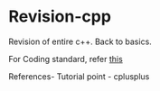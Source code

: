 # Revision-cpp
Revision of entire c++. 
Back to basics.

For Coding standard, refer [this](https://gist.github.com/lefticus/10191322)

References-
Tutorial point - cplusplus

